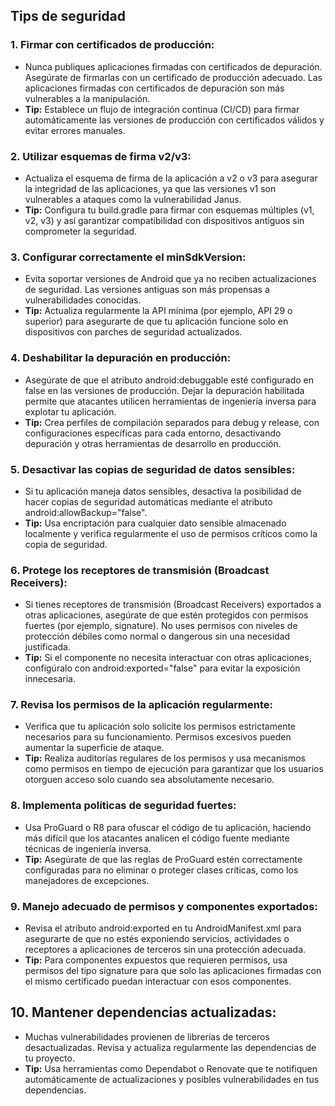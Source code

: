 ## Tips de seguridad

### 1. Firmar con certificados de producción:

- Nunca publiques aplicaciones firmadas con certificados de depuración. Asegúrate de firmarlas con un certificado de producción adecuado. 
Las aplicaciones firmadas con certificados de depuración son más vulnerables a la manipulación.
- **Tip:** Establece un flujo de integración continua (CI/CD) para firmar automáticamente las versiones de producción con certificados válidos y evitar errores manuales.

### 2. Utilizar esquemas de firma v2/v3:

- Actualiza el esquema de firma de la aplicación a v2 o v3 para asegurar la integridad de las aplicaciones, ya que las versiones v1 son vulnerables a ataques como la vulnerabilidad Janus.
- **Tip:** Configura tu build.gradle para firmar con esquemas múltiples (v1, v2, v3) y así garantizar compatibilidad con dispositivos antiguos sin comprometer la seguridad.

### 3. Configurar correctamente el minSdkVersion:

- Evita soportar versiones de Android que ya no reciben actualizaciones de seguridad. Las versiones antiguas son más propensas a vulnerabilidades conocidas.
- **Tip:** Actualiza regularmente la API mínima (por ejemplo, API 29 o superior) para asegurarte de que tu aplicación funcione solo en dispositivos con parches de seguridad actualizados.

### 4. Deshabilitar la depuración en producción:

- Asegúrate de que el atributo android:debuggable esté configurado en false en las versiones de producción. Dejar la depuración habilitada permite que atacantes utilicen herramientas de ingeniería inversa para explotar tu aplicación.
- **Tip:** Crea perfiles de compilación separados para debug y release, con configuraciones específicas para cada entorno, desactivando depuración y otras herramientas de desarrollo en producción.

### 5. Desactivar las copias de seguridad de datos sensibles:

- Si tu aplicación maneja datos sensibles, desactiva la posibilidad de hacer copias de seguridad automáticas mediante el atributo android:allowBackup="false".
- **Tip:** Usa encriptación para cualquier dato sensible almacenado localmente y verifica regularmente el uso de permisos críticos como la copia de seguridad.

### 6. Protege los receptores de transmisión (Broadcast Receivers):

- Si tienes receptores de transmisión (Broadcast Receivers) exportados a otras aplicaciones, asegúrate de que estén protegidos con permisos fuertes (por ejemplo, signature). No uses permisos con niveles de protección débiles como normal o dangerous sin una necesidad justificada.
- **Tip:** Si el componente no necesita interactuar con otras aplicaciones, configúralo con android:exported="false" para evitar la exposición innecesaria.

### 7. Revisa los permisos de la aplicación regularmente:

- Verifica que tu aplicación solo solicite los permisos estrictamente necesarios para su funcionamiento. Permisos excesivos pueden aumentar la superficie de ataque.
- **Tip:** Realiza auditorías regulares de los permisos y usa mecanismos como permisos en tiempo de ejecución para garantizar que los usuarios otorguen acceso solo cuando sea absolutamente necesario.

### 8. Implementa políticas de seguridad fuertes:

- Usa ProGuard o R8 para ofuscar el código de tu aplicación, haciendo más difícil que los atacantes analicen el código fuente mediante técnicas de ingeniería inversa.
- **Tip:** Asegúrate de que las reglas de ProGuard estén correctamente configuradas para no eliminar o proteger clases críticas, como los manejadores de excepciones.

### 9. Manejo adecuado de permisos y componentes exportados:

- Revisa el atributo android:exported en tu AndroidManifest.xml para asegurarte de que no estés exponiendo servicios, actividades o receptores a aplicaciones de terceros sin una protección adecuada.
- **Tip:** Para componentes expuestos que requieren permisos, usa permisos del tipo signature para que solo las aplicaciones firmadas con el mismo certificado puedan interactuar con esos componentes.

## 10. Mantener dependencias actualizadas:

- Muchas vulnerabilidades provienen de librerías de terceros desactualizadas. Revisa y actualiza regularmente las dependencias de tu proyecto.
- **Tip:** Usa herramientas como Dependabot o Renovate que te notifiquen automáticamente de actualizaciones y posibles vulnerabilidades en tus dependencias.
